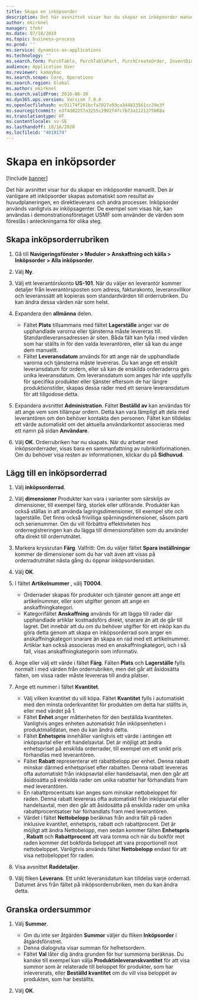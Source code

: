 ```yaml
---
title: Skapa en inköpsorder
description: Det här avsnittet visar hur du skapar en inköpsorder manuellt.
author: mkirknel
manager: tfehr
ms.date: 07/18/2019
ms.topic: business-process
ms.prod: ''
ms.service: dynamics-ax-applications
ms.technology: ''
ms.search.form: PurchTable, PurchTablePart, PurchCreateOrder, InventDimParmFixed, InventItemIdLookupPurchase, InventProductDimensionLookup, PurchTotals
audience: Application User
ms.reviewer: kamaybac
ms.search.scope: Core, Operations
ms.search.region: Global
ms.author: mkirknel
ms.search.validFrom: 2016-06-30
ms.dyn365.ops.version: Version 7.0.0
ms.openlocfilehash: ec91174f291bcfa7027a93ca344823561cc29e3f
ms.sourcegitcommit: e3f4dd2257a3255c2982f4fc7b72a1121275b88a
ms.translationtype: HT
ms.contentlocale: sv-SE
ms.lasthandoff: 10/16/2020
ms.locfileid: "4018174"
---
```

# <a name="create-a-purchase-order"></a>Skapa en inköpsorder

[!include [banner](../../includes/banner.md)]

Det här avsnittet visar hur du skapar en inköpsorder manuellt. Den är vanligare att inköpsorder skapas automatiskt som resultat av huvudplaneringen, en direktleverans och andra processer. Inköpsorder används vanligtvis av inköpsagenter. De exempel som visas här, kan användas i demonstrationsföretaget USMF som använder de värden som föreslås i anteckningarna för olika steg.


## <a name="create-the-purchase-order-header"></a>Skapa inköpsorderrubriken
1. Gå till **Navigeringsfönster > Moduler > Anskaffning och källa > Inköpsorder > Alla inköpsorder**.
2. Välj **Ny**.
3. Välj ett leverantörskonto **US-101**. När du väljer en leverantör kommer detaljer från leverantörsposten som adress, fakturakonto, leveransvillkor och leveranssätt att kopieras som standardvärden till orderrubriken. Du kan ändra dessa värden när som helst.  
4. Expandera den **allmänna** delen.

    - Fältet **Plats** tillsammans med fältet **Lagerställe** anger var de upphandlade varorna eller tjänsterna måste levereras till. Standardleveransadressen är siten. Båda fält kan fylla i med värden som har ställts in för den valda leverantören, eller så kan du ange dem manuellt.  
    - Fältet **Leveransdatum** används för att ange när de upphandlade varorna och tjänsterna måste levereras. Du kan ange ett enskilt leveransdatum för ordern, eller så kan de enskilda orderraderna ges unika leveransdatum. Om leveransdatum som anges här inte uppfylls för specifika produkter eller tjänster eftersom de har längre produktionstider, skapas dessa rader med ett senare leveransdatum för att tillgodose detta.  

5. Expandera avsnittet **Administration**. Fältet **Beställd av** kan användas för att ange vem som tillämpar ordern. Detta kan vara lämpligt att dela med leverantören om den behöver kontakta den personen. Fältet kan tilldelas ett värde automatiskt om det aktuella användarkontot associeras med ett namn på sidan **Användare**.  
6. Välj **OK**. Orderrubriken har nu skapats. När du arbetar med inköpsorderrader, visas bara en sammanfattning av rubrikinformationen. Om du behöver visa resten av informationen, klickar du på **Sidhuvud**.  

## <a name="add-a-purchase-order-line"></a>Lägg till en inköpsorderrad
1. Välj **inköpsorderrad**.
2. Välj **dimensioner** Produkter kan vara i varianter som särskiljs av dimensioner, till exempel färg, storlek eller utförande. Produkter kan också ställas in att använda lagringsdimensioner, till exempel site och lagerställe. Det finns också frivilliga spårningsdimensioner, såsom parti och serienummer. Om du vill förbättra effektiviteten hos orderregistreringen kan du lägga till dimensionsfälten som du använder ofta direkt till orderrutnätet.  
3. Markera kryssrutan **Färg**. Valfritt: Om du väljer fältet **Spara inställningar** kommer de dimensioner som du har valt även att visas på orderradrutnätet nästa gång du öppnar inköpsordersidan.  
4. Välj **OK**.
5. I fältet **Artikelnummer** , välj **T0004**.

    - Orderrader skapas för produkter och tjänster genom att ange ett artikelnummer, eller som utgifter genom att ange en anskaffningkategori. 
    - Kategorifältet **Anskaffning** används för att lägga till rader där upphandlade artiklar kostnadsförs direkt, snarare än att de går till lagret. Det innebär att du om du behöver utgifter för ett inköp kan du göra detta genom att skapa en inköpsorderrad som anger en anskaffningkategori snarare än skapa en rad med ett artikelnummer. Artiklar kan också associeras med en anskaffningkategori, och i så fall, visas anskaffningkategorin som informativ.  

6. Ange eller välj ett värde i fältet **Färg**. Fälten **Plats** och **Lagerställe** fylls normalt i med värden från orderrubriken, men det går att åsidosätta fälten, om vissa rader måste levereras till andra platser.  
7. Ange ett nummer i fältet **Kvantitet**.

    - Välj vilken kvantitet du vill köpa. Fältet **Kvantitet** fylls i automatiskt med den minsta orderkvantitet för produkten om detta har ställts in, eller med värdet på 1.  
    - Fältet **Enhet** anger måttenheten för den beställda kvantiteten. Vanligtvis anges enheten automatiskt från inköpsenheten i produktmalldatan, men du kan ändra detta.  
    - Fältet **Enhetspris** innehåller vanligtvis ett värde i antingen ett inköpsavtal eller ett handelsavtal. Det är möjligt att ändra enhetspriset på enskilda orderrader, till exempel om ett unikt pris förhandlas med leverantören.  
    - Fältet **Rabatt** representerar ett rabattbelopp per enhet. Denna rabatt minskar därmed enhetspriset efter rabatten. Denna rabatt levereras ofta automatiskt från inköpsavtal eller handelsavtal, men den går att åsidosätta på enskilda rader om unika rabatter har förhandlats fram med leverantören.  
    - En rabattprocentsats kan anges som minskar nettobeloppet för raden. Denna rabatt levereras ofta automatiskt från inköpsavtal eller handelsavtal, men den går att åsidosätta på enskilda rader om unika rabattprocentsatser har förhandlats fram med leverantören.  
    - Värdet i fältet **Nettobelopp** beräknas från andra fält på raden inklusive kvantitet, enhetspris, rabatt och rabattprocent. Det är möjligt att ändra Nettobelopp, men sedan kommer fälten **Enhetspris** , **Rabatt** och **Rabattprocent** att vara tomma och när du bokför mot raden kommer det bokförda beloppet att vara proportionell mot nettobeloppet. Vanligtvis används fältet **Nettobelopp** endast för att visa nettobeloppet för raden.  

8. Visa avsnittet **Raddetaljer**.
9. Välj fliken **Leverans**. Ett unikt leveransdatum kan tilldelas varje orderrad. Datumet ärvs från fältet på inköpsorderrubriken, men du kan ändra detta.  

## <a name="review-order-totals"></a>Granska ordersummor
1. Välj **Summor**.

    - Om du inte ser åtgärden **Summor** väljer du fliken **Inköpsorder** i åtgärdsfönstret.  
    - Denna dialogruta visar summan för helhetsordern.  
    - Fältet **Val** låter dig ändra grunden för hur summorna beräknas. Du kanske till exempel kan välja **Produktinleveranskvantitet** för att visa summor som är relaterade till beloppet för produkter, som har inlevererats, eller **Beställd kvantitet** om du vill visa beloppet av produkten, som har beställts.  

2. Välj **OK**.

